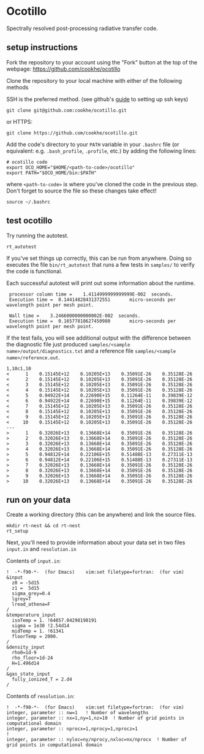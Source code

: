 # Ocotillo
Spectrally resolved post-processing radiative transfer code. 
## setup instructions
Fork the repository to your account using the "Fork" button at the top of the webpage: https://github.com/cookhe/ocotillo

Clone the repository to your local machine with either of the following methods

SSH is the preferred method. (see github's [guide](https://docs.github.com/en/authentication/connecting-to-github-with-ssh/generating-a-new-ssh-key-and-adding-it-to-the-ssh-agent) to setting up ssh keys)

```
git clone git@github.com:cookhe/ocotillo.git
```

or HTTPS:

```
git clone https://github.com/cookhe/ocotillo.git
```

Add the code's directory to your `PATH` variable in your `.bashrc` file (or equivalent: e.g. `.bash_profile`, `.profile`, etc.) by adding the following lines:

```
# ocotillo code
export OCO_HOME="$HOME/<path-to-code>/ocotillo"
export PATH="$OCO_HOME/bin:$PATH"
```
where `<path-to-code>` is where you've cloned the code in the previous step. Don't forget to source the file so these changes take effect!
```
source ~/.bashrc
```
## test ocotillo

Try running the autotest.
```
rt_autotest
```
If you've set things up correctly, this can be run from anywhere. Doing so executes the file `bin/rt_autotest` that runs a few tests in `samples/` to verify the code is functional.

Each successful autotest will print out some information about the runtime.
```
 processor column time =    1.4114999999999999E-002  seconds.
 Execution time =  0.14414828431372551       micro-seconds per wavelength point per mesh point.
 
 Wall time =    3.2466000000000002E-002  seconds.
 Execution time =  0.16577818627450980       micro-seconds per wavelength point per mesh point.
```

If the test fails, you will see additional output with the difference between the diagnostic file just produced `samples/<sample name>/output/diagnostics.txt` and a reference file `samples/<sample name>/reference.out`.

```
1,10c1,10
<      1    0.15145E+12    0.10205E+13    0.35091E-26    0.35128E-26
<      2    0.15145E+12    0.10205E+13    0.35091E-26    0.35128E-26
<      3    0.15145E+12    0.10205E+13    0.35091E-26    0.35128E-26
<      4    0.15145E+12    0.10205E+13    0.35091E-26    0.35128E-26
<      5    0.94922E+14    0.22690E+15    0.11264E-11    0.39839E-12
<      6    0.94922E+14    0.22690E+15    0.11264E-11    0.39839E-12
<      7    0.15145E+12    0.10205E+13    0.35091E-26    0.35128E-26
<      8    0.15145E+12    0.10205E+13    0.35091E-26    0.35128E-26
<      9    0.15145E+12    0.10205E+13    0.35091E-26    0.35128E-26
<     10    0.15145E+12    0.10205E+13    0.35091E-26    0.35128E-26
---
>      1    0.32026E+13    0.13668E+14    0.35091E-26    0.35128E-26
>      2    0.32026E+13    0.13668E+14    0.35091E-26    0.35128E-26
>      3    0.32026E+13    0.13668E+14    0.35091E-26    0.35128E-26
>      4    0.32026E+13    0.13668E+14    0.35091E-26    0.35128E-26
>      5    0.94812E+14    0.22106E+15    0.51488E-13    0.27311E-13
>      6    0.94812E+14    0.22106E+15    0.51488E-13    0.27311E-13
>      7    0.32026E+13    0.13668E+14    0.35091E-26    0.35128E-26
>      8    0.32026E+13    0.13668E+14    0.35091E-26    0.35128E-26
>      9    0.32026E+13    0.13668E+14    0.35091E-26    0.35128E-26
>     10    0.32026E+13    0.13668E+14    0.35091E-26    0.35128E-26
```

## run on your data
Create a working directory (this can be anywhere) and link the source files.
```
mkdir rt-nest && cd rt-nest
rt_setup
```
Next, you'll need to provide information about your data set in two files `input.in` and `resolution.in`

Contents of `input.in`:
```
!  -*-f90-*-  (for Emacs)    vim:set filetype=fortran:  (for vim)
&input
  z0 = -5d15
  z1 =  5d15
  sigma_grey=0.4
  lgrey=T
  lread_athena=F
/
&temperature_input
  isoTemp = 1. !64857.04298198191
  sigma = 1e30 !2.54d14
  midTemp = 1. !61341
  floorTemp = 2000.
/
&density_input
  rho0=1d-9
  rho_floor=1d-24
  H=1.496d14
/
&gas_state_input
  fully_ionized_T = 2.d4
/
```

Contents of `resolution.in`:
```
!  -*-f90-*-  (for Emacs)    vim:set filetype=fortran:  (for vim)
integer, parameter :: nw=1   ! Number of wavelengths
integer, parameter :: nx=1,ny=1,nz=10  ! Number of grid points in computational domain
integer, parameter :: nprocx=1,nprocy=1,nprocz=1
!
integer, parameter :: nyloc=ny/nprocy,nxloc=nx/nprocx  ! Number of grid points in computational domain   
```



